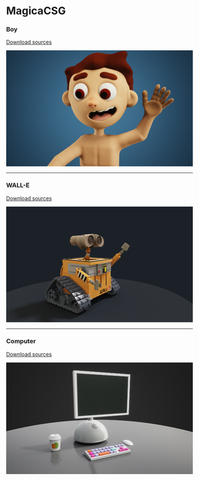 # MagicaCSG

### Boy 

[Download sources](/Project/Boy.mcsg)

![](Project/boy.png)

---

### WALL-E 

[Download sources](/Project/wall-e.mcsg)

![](Project/wall-e.png)

---

### Computer

[Download sources](/Project/computer.mcsg)

![](Project/computer.png)